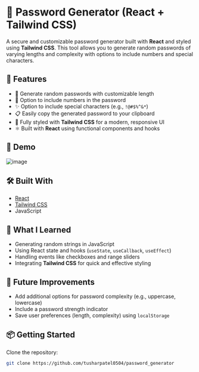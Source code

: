 # 🔐 Password Generator (React + Tailwind CSS)

A secure and customizable password generator built with **React** and styled using **Tailwind CSS**. This tool allows you to generate random passwords of varying lengths and complexity with options to include numbers and special characters.

## 🚀 Features

- 🔑 Generate random passwords with customizable length
- 🔢 Option to include numbers in the password
- ✨ Option to include special characters (e.g., `!@#$%^&*`)
- 📋 Easily copy the generated password to your clipboard
- 💅 Fully styled with **Tailwind CSS** for a modern, responsive UI
- ⚛️ Built with **React** using functional components and hooks

## 📸 Demo

![image](https://github.com/user-attachments/assets/914529f8-1468-44bb-9574-7db25e420bcf)


## 🛠️ Built With

- [React](https://reactjs.org/)
- [Tailwind CSS](https://tailwindcss.com/)
- JavaScript


## 🧠 What I Learned

- Generating random strings in JavaScript
- Using React state and hooks (`useState`, `useCallback`, `useEffect`)
- Handling events like checkboxes and range sliders
- Integrating **Tailwind CSS** for quick and effective styling

## 🚧 Future Improvements

- Add additional options for password complexity (e.g., uppercase, lowercase)
- Include a password strength indicator
- Save user preferences (length, complexity) using `localStorage`

## 📦 Getting Started

 Clone the repository:
   ```bash
   git clone https://github.com/tusharpatel0504/password_generator


